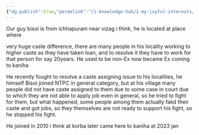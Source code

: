 ```yaml
---
{"dg-publish":true,"permalink":"/1-knowledge-hub/1-my-joyful-interests/people/others/bisoi/","noteIcon":""}
---
```


Our guy bisoi is from ichhapuram near vizag i think, he is located at place where

very huge caste difference, there are many people in his locality working to higher caste as they have taken loan, and to resolve it they have to work for that person for say 20years.
He used to be non-Ex now became Ex coming to kaniha

He recently fought to resolve a caste assigning issue to his localities, he himself Bisoi joined NTPC in general category, but at his village many people did not have caste assigned to them due to some case in court due to which they are not able to apply job even in general, so he tried to fight for them, but what happened, some people among them actually fakd their caste and got jobs, so they themselves are not ready to support his fight, so he stopped his fight.

He joined in 2010 i think at korba later came here to kaniha at 2023 jan